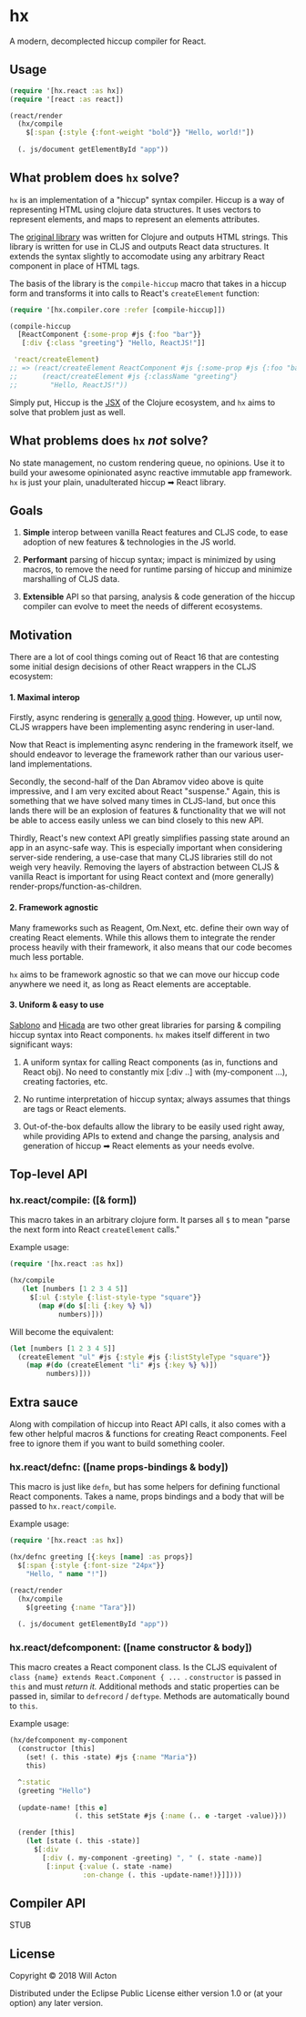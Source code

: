 # hx

A modern, decomplected hiccup compiler for React.

## Usage

```clojure
(require '[hx.react :as hx])
(require '[react :as react])

(react/render
  (hx/compile
    $[:span {:style {:font-weight "bold"}} "Hello, world!"])
             
  (. js/document getElementById "app"))
```

## What problem does `hx` solve?

`hx` is an implementation of a "hiccup" syntax compiler. Hiccup is a way of
representing HTML using clojure data structures. 
It uses vectors to represent elements, and maps to represent an elements 
attributes.

The [original library](https://github.com/weavejester/hiccup) was written for
Clojure and outputs HTML strings. This library is written for use in CLJS and
outputs React data structures. It extends the syntax slightly to accomodate using
any arbitrary React component in place of HTML tags.

The basis of the library is the `compile-hiccup` macro that takes in a hiccup
form and transforms it into calls to React's `createElement` function:

```clojure
(require '[hx.compiler.core :refer [compile-hiccup]])

(compile-hiccup
  [ReactComponent {:some-prop #js {:foo "bar"}}
   [:div {:class "greeting"} "Hello, ReactJS!"]]

 'react/createElement)
;; => (react/createElement ReactComponent #js {:some-prop #js {:foo "bar"}}
;;      (react/createElement #js {:className "greeting"}
;;        "Hello, ReactJS!"))
```

Simply put, Hiccup is the [JSX](https://reactjs.org/docs/introducing-jsx.html)
of the Clojure ecosystem, and `hx` aims to solve that problem just as well.

## What problems does `hx` _not_ solve?

No state management, no custom rendering queue, no opinions. Use it to build
your awesome opinionated async reactive immutable app framework. `hx` is just
your plain, unadulterated hiccup ➡ React library.


## Goals

1. **Simple** interop between vanilla React features and CLJS code, to ease
   adoption of new features & technologies in the JS world.
   
2. **Performant** parsing of hiccup syntax; impact is minimized by using macros,
   to remove the need for runtime parsing of hiccup and minimize marshalling of
   CLJS data.
   
3. **Extensible** API so that parsing, analysis & code generation of the hiccup
   compiler can evolve to meet the needs of different ecosystems.


## Motivation
   
There are a lot of cool things coming out of React 16 that are contesting some
initial design decisions of other React wrappers in the CLJS ecosystem:

#### 1. Maximal interop

Firstly, async rendering is [generally](https://reagent-project.github.io/news/reagent-is-async.html)
[a good](http://swannodette.github.io/2013/12/17/the-future-of-javascript-mvcs) [thing](https://www.youtube.com/watch?v=nLF0n9SACd4). However, up until now, CLJS wrappers have been implementing
async rendering in user-land.

Now that React is implementing async rendering in the framework itself, we
should endeavor to leverage the framework rather than our various user-land
implementations.

Secondly, the second-half of the Dan Abramov video above is quite impressive,
and I am very excited about React "suspense." Again, this is something that we 
have solved many times in CLJS-land, but once this lands there will be an 
explosion of features & functionality that we will not be able to access easily 
unless we can bind closely to this new API.

Thirdly, React's new context API greatly simplifies passing state around an app
in an async-safe way. This is especially important when considering server-side
rendering, a use-case that many CLJS libraries still do not weigh very heavily.
Removing the layers of abstraction between CLJS & vanilla React is important for
using React context and (more generally) render-props/function-as-children.

#### 2. Framework agnostic

Many frameworks such as Reagent, Om.Next, etc. define their own way of creating
React elements. While this allows them to integrate the render process heavily
with their framework, it also means that our code becomes much less portable.

`hx` aims to be framework agnostic so that we can move our hiccup code anywhere
we need it, as long as React elements are acceptable.

#### 3. Uniform & easy to use

[Sablono](https://github.com/r0man/sablono/) and [Hicada](https://github.com/rauhs/hicada)
are two other great libraries for parsing & compiling hiccup syntax into React
components. `hx` makes itself different in two significant ways:

1. A uniform syntax for calling React components (as in, functions and React obj).
   No need to constantly mix [:div ..] with (my-component ...), creating
   factories, etc.

2. No runtime interpretation of hiccup syntax; always assumes that things are
   tags or React elements.
   
3. Out-of-the-box defaults allow the library to be easily used right away, while
   providing APIs to extend and change the parsing, analysis and generation of
   hiccup ➡ React elements as your needs evolve.
   
## Top-level API

### hx.react/compile: ([& form])

This macro takes in an arbitrary clojure form. It parses all `$` to mean "parse
the next form into React `createElement` calls."

Example usage:

```clojure
(require '[hx.react :as hx])

(hx/compile
   (let [numbers [1 2 3 4 5]]
     $[:ul {:style {:list-style-type "square"}}
       (map #(do $[:li {:key %} %])
            numbers)]))
```

Will become the equivalent:

```clojure
(let [numbers [1 2 3 4 5]]
  (createElement "ul" #js {:style #js {:listStyleType "square"}}
    (map #(do (createElement "li" #js {:key %} %)])
         numbers)]))
```

## Extra sauce

Along with compilation of hiccup into React API calls, it also comes with a few
other helpful macros & functions for creating React components. Feel free to
ignore them if you want to build something cooler.

### hx.react/defnc: ([name props-bindings & body])

This macro is just like `defn`, but has some helpers for defining functional
React components. Takes a name, props bindings and a body that will be passed to
`hx.react/compile`.

Example usage:
```clojure
(require '[hx.react :as hx])

(hx/defnc greeting [{:keys [name] :as props}]
  $[:span {:style {:font-size "24px"}}
    "Hello, " name "!"])

(react/render
  (hx/compile
    $[greeting {:name "Tara"}])
    
  (. js/document getElementById "app"))
```

### hx.react/defcomponent: ([name constructor & body])

This macro creates a React component class. Is the CLJS equivalent of 
`class {name} extends React.Component { ... `. `constructor` is passed in `this`
and must _return it._ Additional methods and static properties can be passed in,
similar to `defrecord` / `deftype`. Methods are automatically bound to `this`.

Example usage:

```clojure
(hx/defcomponent my-component
  (constructor [this]
    (set! (. this -state) #js {:name "Maria"})
    this)

  ^:static
  (greeting "Hello")
  
  (update-name! [this e]
                (. this setState #js {:name (.. e -target -value)}))

  (render [this]
    (let [state (. this -state)]
      $[:div
        [:div (. my-component -greeting) ", " (. state -name)]
         [:input {:value (. state -name)
                  :on-change (. this -update-name!)}]])))
```


## Compiler API

STUB

## License

Copyright © 2018 Will Acton

Distributed under the Eclipse Public License either version 1.0 or (at
your option) any later version.
